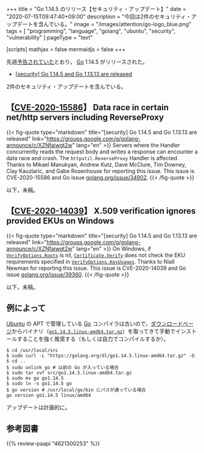 +++
title = "Go 1.14.5 のリリース【セキュリティ・アップデート】"
date =  "2020-07-15T09:47:40+09:00"
description = "今回は2件のセキュリティ・アップデートを含んでいる。"
image = "/images/attention/go-logo_blue.png"
tags  = [ "programming", "language", "golang", "ubuntu", "security", "vulnerability" ]
pageType = "text"

[scripts]
  mathjax = false
  mermaidjs = false
+++

先週[予告されていた](https://groups.google.com/g/golang-announce/c/f2c5bqrGH_g "[security] Go 1.14.5 and Go 1.13.13 pre-announcement")とおり， [Go] 1.14.5 がリリースされた。

- [[security] Go 1.14.5 and Go 1.13.13 are released](https://groups.google.com/g/golang-announce/c/XZNfaiwgt2w)

2件のセキュリティ・アップデートを含んでいる。

## 【[CVE-2020-15586]】 Data race in certain net/http servers including ReverseProxy

{{< fig-quote type="markdown" title="[security] Go 1.14.5 and Go 1.13.13 are released" link="https://groups.google.com/g/golang-announce/c/XZNfaiwgt2w" lang="en" >}}
Servers where the Handler concurrently reads the request body and writes a response can encounter a data race and crash. The `httputil.ReverseProxy` Handler is affected.<br>
Thanks to Mikael Manukyan, Andrew Kutz, Dave McClure, Tim Downey, Clay Kauzlaric, and Gabe Rosenhouse for reporting this issue.
This issue is CVE-2020-15586 and Go issue [golang.org/issue/34902](https://golang.org/issue/34902).
{{< /fig-quote >}}

以下，未稿。

## 【[CVE-2020-14039]】 X.509 verification ignores provided EKUs on Windows

{{< fig-quote type="markdown" title="[security] Go 1.14.5 and Go 1.13.13 are released" link="https://groups.google.com/g/golang-announce/c/XZNfaiwgt2w" lang="en" >}}
On Windows, if [`VerifyOptions.Roots`](https://pkg.go.dev/crypto/x509?tab=doc#VerifyOptions.Roots) is nil, [`Certificate.Verify`](https://pkg.go.dev/crypto/x509?tab=doc#VerifyOptions.Roots) does not check the EKU requirements specified in [`VerifyOptions.KeyUsages`](https://pkg.go.dev/crypto/x509?tab=doc#VerifyOptions.KeyUsages).
Thanks to Niall Newman for reporting this issue.
This issue is CVE-2020-14039 and Go issue [golang.org/issue/39360](https://golang.org/issue/39360).
{{< /fig-quote >}}

以下，未稿。

## 例によって

[Ubuntu] の APT で管理している [Go] コンパイラは古いので，[ダウンロードページ](https://golang.org/dl/ "Downloads - The Go Programming Language")からバイナリ（[`go1.14.5.linux-amd64.tar.gz`](https://golang.org/dl/go1.14.5.linux-amd64.tar.gz)）を取ってきて手動でインストールすることを強く推奨する（もしくは自力でコンパイルするか）。

```text
$ cd /usr/local/src
$ sudo curl -L "https://golang.org/dl/go1.14.5.linux-amd64.tar.gz" -O
$ cd ..
$ sudo unlink go # 以前の Go が入っている場合
$ sudo tar xvf src/go1.14.5.linux-amd64.tar.gz
$ sudo mv go go1.14.5
$ sudo ln -s go1.14.5 go
$ go version # /usr/local/go/bin にパスが通っている場合
go version go1.14.5 linux/amd64
```

アップデートは計画的に。

[Go]: https://golang.org/ "The Go Programming Language"
[CVE-2020-15586]: https://nvd.nist.gov/vuln/detail/CVE-2020-15586
[CVE-2020-14039]: https://nvd.nist.gov/vuln/detail/CVE-2020-14039
[Ubuntu]: https://www.ubuntu.com/ "The leading operating system for PCs, IoT devices, servers and the cloud | Ubuntu"

## 参考図書

{{% review-paapi "4621300253" %}} <!-- プログラミング言語Go -->
